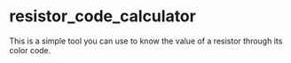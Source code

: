 # resistor_code_calculator
This is a simple tool you can use to know the value of a resistor through its color code.
